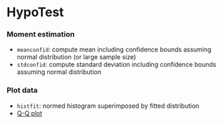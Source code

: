 HypoTest
========

### Moment estimation
* `meanconfid`: compute mean including confidence bounds assuming normal distribution (or large sample size)
* `stdconfid`: compute standard deviation including confidence bounds assuming normal distribution

### Plot data
* `histfit`: normed histogram superimposed by fitted distribution
* [Q-Q plot](https://en.wikipedia.org/wiki/Q–Q_plot)
